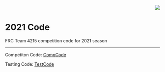 <img align="right" src="https://avatars2.githubusercontent.com/u/10326347?s=200&v=4">
<br />


# 2021 Code
FRC Team 4215 competition code for 2021 season
****
Competiton Code: [CompCode](https://github.com/TrinityTrihawks/2021/tree/master/CompCode)

Testing Code: [TestCode](https://github.com/TrinityTrihawks/2021/tree/master/TestCode)

